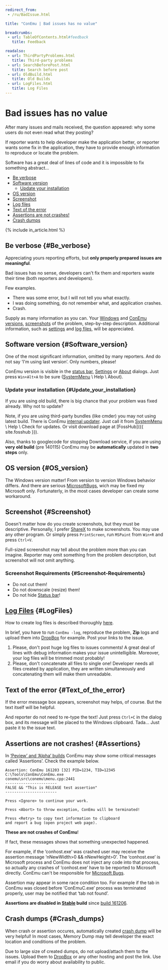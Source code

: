 ```yaml
---
redirect_from:
 - /ru/BadIssue.html

title: "ConEmu | Bad issues has no value"

breadcrumbs:
 - url: TableOfContents.html#feedback
   title: Feedback

readalso:
 - url: ThirdPartyProblems.html
   title: Third-party problems
 - url: SearchBeforePost.html
   title: Search before post
 - url: OldBuild.html
   title: Old Builds
 - url: LogFiles.html
   title: Log Files
---
```


# Bad issues has no value

After many issues and mails received, the question appeared:
why some users do not even read what they posting?

If reporter wants to help developer make the application better,
or reporter wants some fix in the application,
they have to provide enough information to reproduce or locate the problem.

Software has a great deal of lines of code and
it is impossible to fix something abstract...

* [Be verbose](#Be_verbose)
* [Software version](#Software_version)
  * [Update your installation](#Update_your_installation)
* [OS version](#OS_version)
* [Screenshot](#Screenshot)
* [Log files](#LogFiles)
* [Text of the error](#Text_of_the_error)
* [Assertions are not crashes!](#Assertions)
* [Crash dumps](#Crash_dumps)

{% include in_article.html %}



## Be verbose  {#Be_verbose}

Appreciating yours reporting efforts, but
**only properly prepared issues are meaningful**.

Bad issues has no sense, developers can't fix them and
reporters waste their time (both reporters and developers).

Few examples.

* There was some error, but I will not tell you what exactly.
* I was doing something, do not remember what, and application crashes.
* Crash.

Supply as many information as you can.
Your [Windows](#OS_version) and [ConEmu versions](#Software_version),
[screenshots](#Screenshot) of the problem,
step-by-step description.
Additional information,
such as [settings](ConEmuXml.html) and [log files](LogFiles.html),
will be appreciated.




## Software version  {#Software_version}

One of the most significant information, omitted by many reporters.
And do not say ‘I'm using last version’.
Only numbers, please!

ConEmu version is visible in the [status bar](StatusBar.html),
[Settings](Settings.html) or [About](AboutDialog.html) dialogs.
Just press `Win+Alt+A` to be sure ([SystemMenu](SystemMenu.html) \ Help \ About).




### Update your installation  {#Update_your_installation}

If you are using old build, there is big chance
that your problem was fixed already.
Why not to update?

Note, if you are using third-party bundles (like cmder)
you may not using latest build.
There is ConEmu [internal updater](UpdateModes.html).
Just call it from [SystemMenu](SystemMenu.html) \ Help \ Check for updates.
Or visit download page at [FossHub]({{ site.fosshub }}).

Also, thanks to googlecode for stopping Download service,
if you are using **very old build** (pre 140115)
ConEmu may be **automatically** updated in **two steps** only.




## OS version  {#OS_version}

The Windows version matter!
From version to version Windows behavior differs.
And there are serious [MicrosoftBugs](MicrosoftBugs.html),
wich may be fixed my Microsoft only.
Fortunaterly, in the most cases developer can create some workaround.




## Screenshot  {#Screenshot}

Doesn't matter how do you create screenshots, but they must be descriptive.
Personally, I prefer [ShareX](http://getsharex.com/) to make screenshots.
You may use any other program.
Or simply press `PrintScreen`, run `MSPaint` from `Win+R` and press `Ctrl+V`.

Full-sized screenshot may tell about the problem more than you can imagine.
Reporter may omit something from the problem description,
but screenshot will not omit anything.

### Screenshot Requirements  {#Screenshot-Requirements}

* Do not cut them!
* Do not downscale (resize) them!
* Do not hide [Status bar](StatusBar.html)!




## [Log Files](LogFiles.html)  {#LogFiles}

How to create log files is described thoroughly [here](LogFiles.html).

In brief, you have to run `ConEmu -log`, reproduce the problem,
**Zip** logs and upload them into [DropBox](DropBox.html) for example.
Post your links to the issue.

1. Please, don't post huge log files to issues comments!
   A great deal of lines with debug information makes
   your issue unintelligible. Moreover, your log files
   will be trimmed most probably!
2. Please, don't concatenate all files to single one!
   Developer needs all files created by application,
   they are written simultaneously and concatenating them
   will make them unreadable.




## Text of the error  {#Text_of_the_error}

If the error message box appears, screenshot may helps, of course.
But the text itself will be helpful.

And reporter do not need to re-type the text!
Just press `Ctrl+C` in the dialog box, and its message will be placed
to the Windows clipboard. Tada... Just paste it to the issue text.



## Assertions are not crashes!  {#Assertions}

In [‘Peview’ and ‘Alpha’ builds](VersionComparison.html#release-stages)
ConEmu may show some critical messages called ‘Assertions’.
Check the example below.

~~~
Assertion: ConEmu 161203 [32] PID=1234, TID=12345
C:\Tools\ConEmu\ConEmu.exe
conemu\src\conemu\menu.cpp:2441
-----------------------
FALSE && "This is RELEASE test assertion"
-----------------------

Press <Ignore> to continue your work.

Press <Abort> to throw exception, ConEmu will be terminated!

Press <Retry> to copy text information to clipboard
and report a bug (open project web page).
~~~

**These are not crashes of ConEmu**!

If fact, these messages shows that something unexpected happened.

For example, if the ‘conhost.exe’ was crashed user may receive
the assertion message ‘nNewWidth>0 && nNewHeight>0’.
The ‘conhost.exe’ is Microsoft process and ConEmu does not inject
any code into that process, so actually any crashes of ‘conhost.exe’
have to be reported to Microsoft directly. ConEmu can't be responsible
for [Microsoft Bugs](MicrosoftBugs.html).

Assertion may appear in some race condition too. For example
if the tab in ConEmu was closed before ‘ConEmuC.exe’ process was terminated
properly, user may be notified that ‘tab not found’.

**Assertions are disabled in [Stable](VersionComparison.html#stable) build**
since [build 161206](https://conemu.github.io/blog/2016/12/06/Build-161206.html).



## Crash dumps  {#Crash_dumps}

When crash or assertion occures, automatically created
[crash dump](CrashDump.html) will be very helpful!
In most cases, Memory Dump may tell developer the exact location
and conditions of the problem.

Due to large size of created dumps, do not upload/attach them to the issues.
Upload them to [DropBox](DropBox.html) or any other hosting and post the link.
Use email if you do worry about availability to public.
